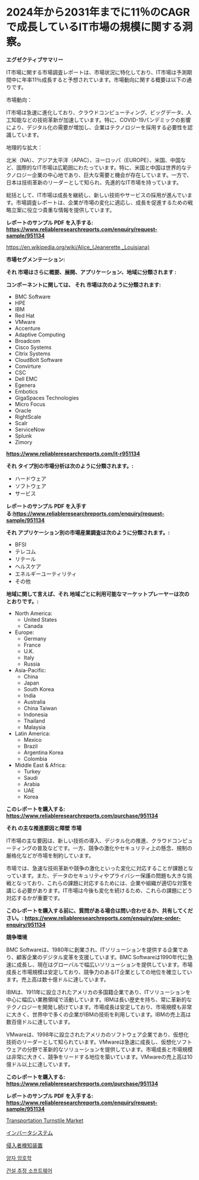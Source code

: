 <p><h1>2024年から2031年までに11％のCAGRで成長しているIT市場の規模に関する洞察。</h1></p><p><strong>エグゼクティブサマリー</strong></p>
<p><p>IT市場に関する市場調査レポートは、市場状況に特化しており、IT市場は予測期間中に年率11％成長すると予想されています。市場動向に関する概要は以下の通りです。</p><p>市場動向：</p><p>IT市場は急速に進化しており、クラウドコンピューティング、ビッグデータ、人工知能などの技術革新が加速しています。特に、COVID-19パンデミックの影響により、デジタル化の需要が増加し、企業はテクノロジーを採用する必要性を認識しています。</p><p>地理的な拡大：</p><p>北米（NA）、アジア太平洋（APAC）、ヨーロッパ（EUROPE）、米国、中国など、国際的なIT市場は広範囲にわたっています。特に、米国と中国は世界的なテクノロジー企業の中心地であり、巨大な需要と機会が存在しています。一方で、日本は技術革新のリーダーとして知られ、先進的なIT市場を持っています。</p><p>総括として、IT市場は成長を継続し、新しい技術やサービスの採用が進んでいます。市場調査レポートは、企業が市場の変化に適応し、成長を促進するための戦略立案に役立つ貴重な情報を提供しています。</p></p>
<p><strong>レポートのサンプル PDF を入手する: <a href="https://www.reliableresearchreports.com/enquiry/request-sample/951134">https://www.reliableresearchreports.com/enquiry/request-sample/951134</a></strong></p>
<p><a href="https://en.wikipedia.org/wiki/Alice_(Jeanerette,_Louisiana)">https://en.wikipedia.org/wiki/Alice_(Jeanerette,_Louisiana)</a></p>
<p><strong>市場セグメンテーション:</strong></p>
<p><strong> それ 市場はさらに概要、展開、アプリケーション、地域に分類されます :</strong></p>
<p><strong>コンポーネントに関しては、 それ 市場は次のように分類されます:</strong></p>
<p><ul><li>BMC Software</li><li>HPE</li><li>IBM</li><li>Red Hat</li><li>VMware</li><li>Accenture</li><li>Adaptive Computing</li><li>Broadcom</li><li>Cisco Systems</li><li>Citrix Systems</li><li>CloudBolt Software</li><li>Convirture</li><li>CSC</li><li>Dell EMC</li><li>Egenera</li><li>Embotics</li><li>GigaSpaces Technologies</li><li>Micro Focus</li><li>Oracle</li><li>RightScale</li><li>Scalr</li><li>ServiceNow</li><li>Splunk</li><li>Zimory</li></ul></p>
<p><strong><a href="https://www.reliableresearchreports.com/it-r951134">https://www.reliableresearchreports.com/it-r951134</a></strong></p>
<p><strong> それ タイプ別の市場分析は次のように分類されます。:</strong></p>
<p><ul><li>ハードウェア</li><li>ソフトウェア</li><li>サービス</li></ul></p>
<p><strong>レポートのサンプル PDF を入手する:<a href="https://www.reliableresearchreports.com/enquiry/request-sample/951134">https://www.reliableresearchreports.com/enquiry/request-sample/951134</a></strong></p>
<p><strong> それ アプリケーション別の市場産業調査は次のように分類されます。:</strong></p>
<p><ul><li>BFSI</li><li>テレコム</li><li>リテール</li><li>ヘルスケア</li><li>エネルギーユーティリティ</li><li>その他</li></ul></p>
<p><strong>地域に関して言えば、それ 地域ごとに利用可能なマーケットプレーヤーは次のとおりです。:</strong></p>
<p><ul>
    <li>
        North America:
        <ul>
            <li>United States</li>
            <li>Canada</li>
        </ul>
    </li>
    <li>
        Europe:
        <ul>
            <li>Germany</li>
            <li>France</li>
            <li>U.K.</li>
            <li>Italy</li>
            <li>Russia</li>
        </ul>
    </li>
    <li>
        Asia-Pacific:
        <ul>
            <li>China</li>
            <li>Japan</li>
            <li>South Korea</li>
            <li>India</li>
            <li>Australia</li>
            <li>China Taiwan</li>
            <li>Indonesia</li>
            <li>Thailand</li>
            <li>Malaysia</li>
        </ul>
    </li>
    <li>
        Latin America:
        <ul>
            <li>Mexico</li>
            <li>Brazil</li>
            <li>Argentina Korea</li>
            <li>Colombia</li>
        </ul>
    </li>
    <li>
        Middle East & Africa:
        <ul>
            <li>Turkey</li>
            <li>Saudi</li>
            <li>Arabia</li>
            <li>UAE</li>
            <li>Korea</li>
        </ul>
    </li>
    </ul></p>
<p><strong>このレポートを購入する: <a href="https://www.reliableresearchreports.com/purchase/951134">https://www.reliableresearchreports.com/purchase/951134</a></strong></p>
<p><strong>それ の主な推進要因と障壁 市場</strong></p>
<p><p>IT市場の主な要因は、新しい技術の導入、デジタル化の推進、クラウドコンピューティングの普及などです。一方、競争の激化やセキュリティ上の懸念、規制の厳格化などが市場を制約しています。</p><p>市場では、急速な技術革新や競争の激化といった変化に対応することが課題となっています。また、データのセキュリティやプライバシー保護の問題も大きな挑戦となっており、これらの課題に対応するためには、企業や組織が適切な対策を講じる必要があります。IT市場は今後も変化を続けるため、これらの課題にどう対応するかが重要です。</p></p>
<p><strong>このレポートを購入する前に、質問がある場合は問い合わせるか、共有してください。: <a href="https://www.reliableresearchreports.com/enquiry/pre-order-enquiry/951134">https://www.reliableresearchreports.com/enquiry/pre-order-enquiry/951134</a></strong></p>
<p><strong>競争環境</strong></p>
<p><p>BMC Softwareは、1980年に創業され、ITソリューションを提供する企業であり、顧客企業のデジタル変革を支援しています。BMC Softwareは1990年代に急速に成長し、現在はグローバルで幅広いソリューションを提供しています。市場成長と市場規模は安定しており、競争力のあるIT企業としての地位を確立しています。売上高は数十億ドルに達しています。</p><p>IBMは、1911年に設立されたアメリカの多国籍企業であり、ITソリューションを中心に幅広い業務領域で活動しています。IBMは長い歴史を持ち、常に革新的なテクノロジーを開発し続けています。市場成長は安定しており、市場規模も非常に大きく、世界中で多くの企業がIBMの技術を利用しています。IBMの売上高は数百億ドルに達しています。</p><p>VMwareは、1998年に設立されたアメリカのソフトウェア企業であり、仮想化技術のリーダーとして知られています。VMwareは急速に成長し、仮想化ソフトウェアの分野で革新的なソリューションを提供しています。市場成長と市場規模は非常に大きく、競争をリードする地位を築いています。VMwareの売上高は10億ドル以上に達しています。</p></p>
<p><strong>このレポートを購入する: <a href="https://www.reliableresearchreports.com/purchase/951134">https://www.reliableresearchreports.com/purchase/951134</a></strong></p>
<p><strong>レポートのサンプル PDF を入手する: <a href="https://www.reliableresearchreports.com/enquiry/request-sample/951134">https://www.reliableresearchreports.com/enquiry/request-sample/951134</a></strong><strong></strong></p>
<p><p><a href="https://issuu.com/reportprime-2/docs/transportation-turnstile-market-size-2030.pptx">Transportation Turnstile Market</a></p><p><a href="https://github.com/zjkmgcs938405/Market-Research-Report-List-3/blob/main/112982351198.md">インバータシステム</a></p><p><a href="https://github.com/mohamedbakry57/Market-Research-Report-List-5/blob/main/289108951197.md">侵入者検知装置</a></p><p><a href="https://github.com/KellyLyncyh543964/Market-Research-Report-List-3/blob/main/658175165368.md">양자 암호학</a></p><p><a href="https://github.com/rcabello548/Market-Research-Report-List-3/blob/main/773043065369.md">건설 추정 소프트웨어</a></p></p>